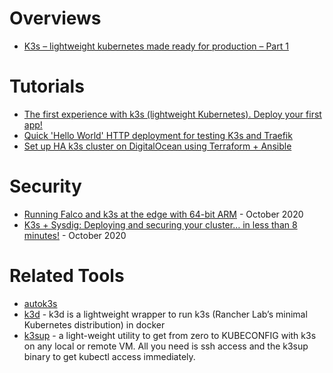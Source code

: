 # Overviews
- [K3s – lightweight kubernetes made ready for production – Part 1](https://digitalis.io/blog/kubernetes/k3s-lightweight-kubernetes-made-ready-for-production-part-1/) 

# Tutorials
- [The first experience with k3s (lightweight Kubernetes). Deploy your first app!](https://dev.to/fransafu/the-first-experience-with-k3s-lightweight-kubernetes-deploy-your-first-app-44ea)
- [Quick 'Hello World' HTTP deployment for testing K3s and Traefik](https://www.jeffgeerling.com/blog/2022/quick-hello-world-http-deployment-testing-k3s-and-traefik)
- [Set up HA k3s cluster on DigitalOcean using Terraform + Ansible](https://github.com/developer-guy/kubernetes-cluster-setup-using-terraform-and-k3s-on-digitalocean)

# Security 
- [Running Falco and k3s at the edge with 64-bit ARM](https://blog.alexellis.io/falco-at-the-edge-arm64/) - October 2020
- [K3s + Sysdig: Deploying and securing your cluster… in less than 8 minutes!](https://sysdig.com/blog/k3s-sysdig-falco/) - October 2020

# Related Tools
- [autok3s](https://github.com/cnrancher/autok3s)
- [k3d](https://k3d.io/) - k3d is a lightweight wrapper to run k3s (Rancher Lab’s minimal Kubernetes distribution) in docker
- [k3sup](https://github.com/alexellis/k3sup) - a light-weight utility to get from zero to KUBECONFIG with k3s on any local or remote VM. All you need is ssh access and the k3sup binary to get kubectl access immediately.
